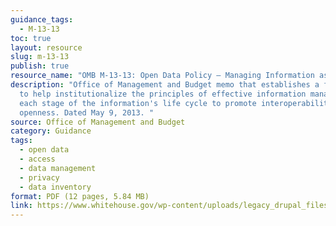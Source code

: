 ```yaml
---
guidance_tags:
  - M-13-13
toc: true
layout: resource
slug: m-13-13
publish: true
resource_name: "OMB M-13-13: Open Data Policy – Managing Information as an Asset"
description: "Office of Management and Budget memo that establishes a framework
  to help institutionalize the principles of effective information management at
  each stage of the information's life cycle to promote interoperability and
  openness. Dated May 9, 2013. "
source: Office of Management and Budget
category: Guidance
tags:
  - open data
  - access
  - data management
  - privacy
  - data inventory 
format: PDF (12 pages, 5.84 MB)
link: https://www.whitehouse.gov/wp-content/uploads/legacy_drupal_files/omb/memoranda/2013/m-13-13.pdf
---
```

